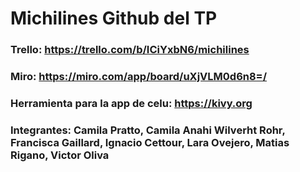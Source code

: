 # Michilines Github del TP
  
  ### Trello: https://trello.com/b/ICiYxbN6/michilines
  
  ### Miro:  https://miro.com/app/board/uXjVLM0d6n8=/
  
  ### Herramienta para la app de celu: https://kivy.org
  
  ### Integrantes: Camila Pratto, Camila Anahi Wilverht Rohr, Francisca Gaillard, Ignacio Cettour, Lara Ovejero, Matias Rigano, Victor Oliva 
